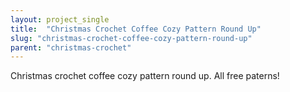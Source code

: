```yaml
---
layout: project_single
title:  "Christmas Crochet Coffee Cozy Pattern Round Up"
slug: "christmas-crochet-coffee-cozy-pattern-round-up"
parent: "christmas-crochet"
---
```

Christmas crochet coffee cozy pattern round up. All free paterns!